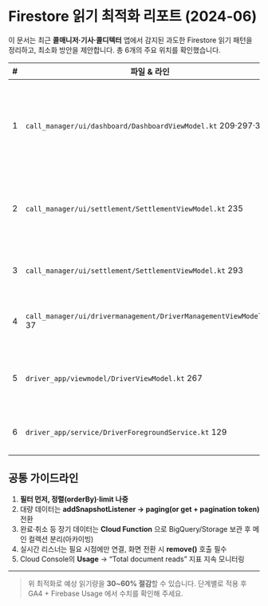 # Firestore 읽기 최적화 리포트 (2024-06)

이 문서는 최근 **콜매니저·기사·콜디텍터** 앱에서 감지된 과도한 Firestore 읽기 패턴을 정리하고, 최소화 방안을 제안합니다. 총 6개의 주요 위치를 확인했습니다.

| # | 파일 & 라인 | 현재 쿼리 | 문제점 | 최적화 제안 |
|---|-------------|-----------|----------|-------------|
| 1 | `call_manager/ui/dashboard/DashboardViewModel.kt` 209·297·311 | `calls.orderBy("timestamp").limit(100)` 실시간 리스너 | ‑ `whereEqualTo()` 필터 없음 → **모든 상태** 호출 100개씩 수신<br/>- 사무실당 호출이 많아질수록 읽기 증가 | • `whereEqualTo("status", WAITING/IN_PROGRESS…)` 등 **상태별 필터**<br/>• 완료·취소 등 불필요 상태는 클라이언트 캐시로만 유지 |
| 2 | `call_manager/ui/settlement/SettlementViewModel.kt` 235 | `settlements.whereEqualTo("settlementStatus", PENDING)` 실시간 리스너 | 인덱스 없이 `orderBy()` 사용 → 인덱스 오류(현재 제거됨) | • Cloud Console 에 복합 인덱스 생성 후 `orderBy(createdAt)` + `limit` 적용<br/>• PENDING 건수 많을 때 **paging** 필요 |
| 3 | `call_manager/ui/settlement/SettlementViewModel.kt` 293 | 전체 `settlements` 리스너(필터 없음) | 사무실 운행 누적될수록 읽기 폭증 | • 최근 **N 일** 또는 **limit(N)** 로 슬라이싱<br/>• 구간 선택형 페이징(날짜 범위) |
| 4 | `call_manager/ui/drivermanagement/DriverManagementViewModel.kt` 37 | `pending_drivers.whereEqualTo(...).orderBy("requestedAt")` *(get)* | GET 단건이지만 `limit` 없음 → 대량 신청 시 읽기 증가 | • `limit(50)` + 클라이언트 **load more** |
| 5 | `driver_app/viewmodel/DriverViewModel.kt` 267 | `completedCalls.orderBy("timestamp")` 실시간 리스너 | 완료 호출이 늘어날수록 드라이버 앱 지속 읽기 | • 완료 후 24h 지나면 **listener 제거**<br/>• 또는 `startAfter(lastKnown)` 방식 페이징 |
| 6 | `driver_app/service/DriverForegroundService.kt` 129 | `calls.orderBy("assignedTimestamp")` 리스너 | 동일 문제, 필요 이상 과도 수신 | • `whereEqualTo("driverId", myId)` 등 필터 적용<br/>• 현행 limit(??) 확인 후 보강 |

## 공통 가이드라인
1. **필터 먼저, 정렬(orderBy)·limit 나중**
2. 대량 데이터는 **addSnapshotListener → paging(or get + pagination token)** 전환
3. 완료·취소 등 장기 데이터는 **Cloud Function** 으로 BigQuery/Storage 보관 후 메인 컬렉션 분리(아카이빙)
4. 실시간 리스너는 필요 시점에만 연결, 화면 전환 시 **remove()** 호출 필수
5. Cloud Console의 **Usage** → “Total document reads” 지표 지속 모니터링

---
> 위 최적화로 예상 읽기량을 **30~60% 절감**할 수 있습니다. 단계별로 적용 후 GA4 + Firebase Usage 에서 수치를 확인해 주세요. 